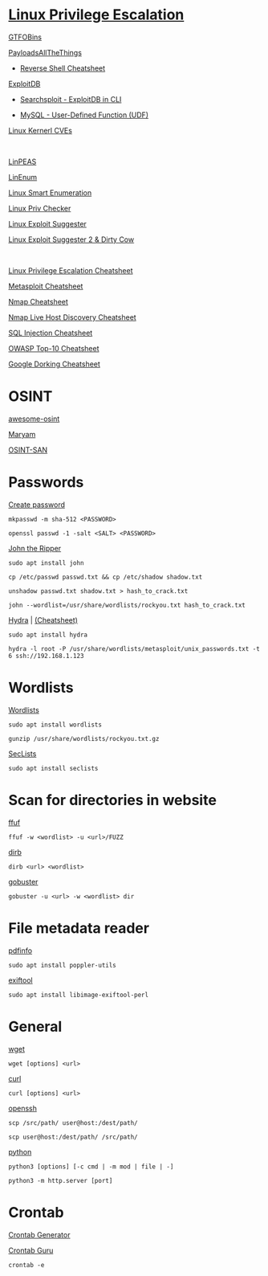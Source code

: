 # [Linux Privilege Escalation](https://github.com/Haxxenigma/TryHackMe/blob/main/Linux-Privilege-Escalation.md "https://github.com/Haxxenigma/TryHackMe/blob/main/Linux-Privilege-Escalation.md")

[GTFOBins](https://gtfobins.github.io/ "https://gtfobins.github.io/")

[PayloadsAllTheThings](https://github.com/swisskyrepo/PayloadsAllTheThings "https://github.com/swisskyrepo/PayloadsAllTheThings")

- [Reverse Shell Cheatsheet](https://github.com/swisskyrepo/PayloadsAllTheThings/blob/master/Methodology%20and%20Resources/Reverse%20Shell%20Cheatsheet.md "https://github.com/swisskyrepo/PayloadsAllTheThings/blob/master/Methodology%20and%20Resources/Reverse%20Shell%20Cheatsheet.md")

[ExploitDB](https://www.exploit-db.com/ "https://www.exploit-db.com/")

- [Searchsploit - ExploitDB in CLI](https://www.kali.org/tools/exploitdb/ "https://www.kali.org/tools/exploitdb/")

- [MySQL - User-Defined Function (UDF)](https://www.exploit-db.com/exploits/1518 "https://www.exploit-db.com/exploits/1518
MySQL 4.x/5.0 (Linux) - User-Defined Function (UDF) Dynamic Library (2)")

[Linux Kernerl CVEs](https://www.linuxkernelcves.com/cves "https://www.linuxkernelcves.com/cves")

<br>

[LinPEAS](https://github.com/carlospolop/PEASS-ng/tree/master/linPEAS "https://github.com/carlospolop/PEASS-ng/tree/master/linPEAS")

[LinEnum](https://github.com/rebootuser/LinEnum "https://github.com/rebootuser/LinEnum")

[Linux Smart Enumeration](https://github.com/diego-treitos/linux-smart-enumeration "https://github.com/diego-treitos/linux-smart-enumeration")

[Linux Priv Checker](https://github.com/linted/linuxprivchecker "https://github.com/linted/linuxprivchecker")

[Linux Exploit Suggester](https://github.com/The-Z-Labs/linux-exploit-suggester "https://github.com/The-Z-Labs/linux-exploit-suggester")

[Linux Exploit Suggester 2 & Dirty Cow](https://github.com/Haxxenigma/TryHackMe/tree/main/Linux-PrivEsc-Scripts/kernel-exploits "https://github.com/Haxxenigma/TryHackMe/tree/main/Linux-PrivEsc-Scripts/kernel-exploits")

<br>

[Linux Privilege Escalation Cheatsheet](https://github.com/Haxxenigma/TryHackMe/blob/main/Linux-Privilege-Escalation.md "https://github.com/Haxxenigma/TryHackMe/blob/main/Linux-Privilege-Escalation.md")

[Metasploit Cheatsheet](https://github.com/Haxxenigma/TryHackMe/blob/main/Metasploit.md "https://github.com/Haxxenigma/TryHackMe/blob/main/Metasploit.md")

[Nmap Cheatsheet](https://github.com/Haxxenigma/TryHackMe/blob/main/Nmap.md "https://github.com/Haxxenigma/TryHackMe/blob/main/Nmap.md")

[Nmap Live Host Discovery Cheatsheet](https://github.com/Haxxenigma/TryHackMe/blob/main/Nmap-Live-Host-Discovery.md "https://github.com/Haxxenigma/TryHackMe/blob/main/Nmap-Live-Host-Discovery.md")

[SQL Injection Cheatsheet](https://github.com/Haxxenigma/TryHackMe/blob/main/SQL-Injection.md "https://github.com/Haxxenigma/TryHackMe/blob/main/SQL-Injection.md")

[OWASP Top-10 Cheatsheet](https://github.com/Haxxenigma/TryHackMe/blob/main/OWASP-Top-10.md "https://github.com/Haxxenigma/TryHackMe/blob/main/OWASP-Top-10.md")

[Google Dorking Cheatsheet](https://github.com/Haxxenigma/TryHackMe/blob/main/Google-Dorking.md "https://github.com/Haxxenigma/TryHackMe/blob/main/Google-Dorking.md")

# OSINT

[awesome-osint](https://github.com/jivoi/awesome-osint "https://github.com/jivoi/awesome-osint")

[Maryam](https://github.com/saeeddhqan/Maryam "https://github.com/saeeddhqan/Maryam")

[OSINT-SAN](https://github.com/Bafomet666/OSINT-SAN "https://github.com/Bafomet666/OSINT-SAN")

# Passwords

[Create password](https://www.kali.org/tools/whois/ "https://www.kali.org/tools/whois/")

```
mkpasswd -m sha-512 <PASSWORD>
```

```
openssl passwd -1 -salt <SALT> <PASSWORD>
```

[John the Ripper](https://www.kali.org/tools/john/ "https://www.kali.org/tools/john/")

```
sudo apt install john
```

```
cp /etc/passwd passwd.txt && cp /etc/shadow shadow.txt

unshadow passwd.txt shadow.txt > hash_to_crack.txt

john --wordlist=/usr/share/wordlists/rockyou.txt hash_to_crack.txt
```

[Hydra](https://www.kali.org/tools/hydra/ "https://www.kali.org/tools/hydra/") | [(Cheatsheet)](https://github.com/Haxxenigma/TryHackMe/blob/main/Hydra.md "https://github.com/Haxxenigma/TryHackMe/blob/main/Hydra.md")

```
sudo apt install hydra
```

```
hydra -l root -P /usr/share/wordlists/metasploit/unix_passwords.txt -t 6 ssh://192.168.1.123
```

# Wordlists

[Wordlists](https://www.kali.org/tools/wordlists/ "https://www.kali.org/tools/wordlists/")

```
sudo apt install wordlists

gunzip /usr/share/wordlists/rockyou.txt.gz
```

[SecLists](https://www.kali.org/tools/seclists/ "https://www.kali.org/tools/seclists/")

```
sudo apt install seclists
```

# Scan for directories in website

[ffuf](https://www.kali.org/tools/ffuf/ "https://www.kali.org/tools/ffuf/")

```
ffuf -w <wordlist> -u <url>/FUZZ
```

[dirb](https://www.kali.org/tools/dirb/ "https://www.kali.org/tools/dirb/")

```
dirb <url> <wordlist>
```

[gobuster](https://www.kali.org/tools/gobuster/ "https://www.kali.org/tools/gobuster/")

```
gobuster -u <url> -w <wordlist> dir
```

# File metadata reader

[pdfinfo](https://poppler.freedesktop.org/ "https://poppler.freedesktop.org/")

```
sudo apt install poppler-utils
```

[exiftool](https://www.kali.org/tools/libimage-exiftool-perl/ "https://www.kali.org/tools/libimage-exiftool-perl/")

```
sudo apt install libimage-exiftool-perl
```

# General

[wget](https://www.kali.org/tools/wget/)

```
wget [options] <url>
```

[curl](https://www.kali.org/tools/curl/)

```
curl [options] <url>
```

[openssh](https://www.kali.org/tools/openssh/)

```
scp /src/path/ user@host:/dest/path/
```

```
scp user@host:/dest/path/ /src/path/
```

[python](https://www.python.org/downloads/?ref=)

```
python3 [options] [-c cmd | -m mod | file | -]
```

```
python3 -m http.server [port]
```

# Crontab

[Crontab Generator](https://crontab-generator.org/ "https://crontab-generator.org/")

[Crontab Guru](https://crontab.guru/ "https://crontab.guru/")

```
crontab -e
```